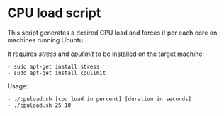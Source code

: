 # CPU load script 

This script generates a desired CPU load and forces it per each core on 
machines running Ubuntu.

It requires *stress* and *cpulimit* to be installed on the target machine:

	- sudo apt-get install stress
	- sudo apt-get install cpulimit

Usage: 

	- ./cpuload.sh [cpu load in percent] [duration in seconds]
	- ./cpuload.sh 25 10
